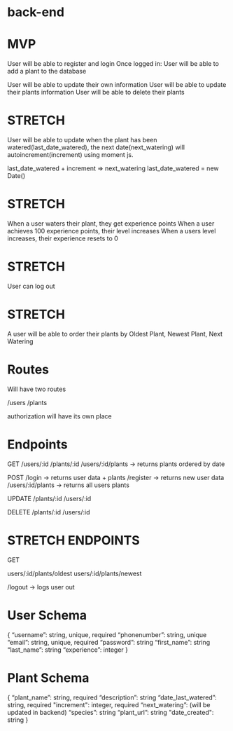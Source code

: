 # back-end


# MVP
User will be able to register and login
Once logged in:
User will be able to add a plant to the database

User will be able to update their own information
User will be able to update their plants information
User will be able to delete their plants

# STRETCH
User will be able to update when the plant has been watered(last_date_watered), the next date(next_watering) will autoincrement(increment) using moment js.

last_date_watered + increment => next_watering
last_date_watered = new Date()

# STRETCH

When a user waters their plant, they get experience points
When a user achieves 100 experience points, their level increases
When a users level increases, their experience resets to 0

# STRETCH

User can log out

# STRETCH

A user will be able to order their plants by 
Oldest Plant, 
Newest Plant, 
Next Watering

# Routes

Will have two routes

/users
/plants

authorization will have its own place

# Endpoints
GET
/users/:id
/plants/:id
/users/:id/plants -> returns plants ordered by date

POST
/login -> returns user data + plants
/register -> returns new user data
/users/:id/plants -> returns all users plants

UPDATE
/plants/:id
/users/:id

DELETE
/plants/:id
/users/:id


# STRETCH ENDPOINTS
GET

users/:id/plants/oldest
users/:id/plants/newest

/logout -> logs user out

# User Schema

 {
“username”: string, unique, required
“phonenumber”: string, unique
“email”: string, unique, required
“password”: string
“first_name”: string
“last_name”: string
“experience”: integer
}

# Plant Schema
 {
“plant_name”: string, required
“description”: string
“date_last_watered”: string, required
"increment": integer, required
“next_watering”: (will be updated in backend)
“species”: string
“plant_url”: string
"date_created": string
}
